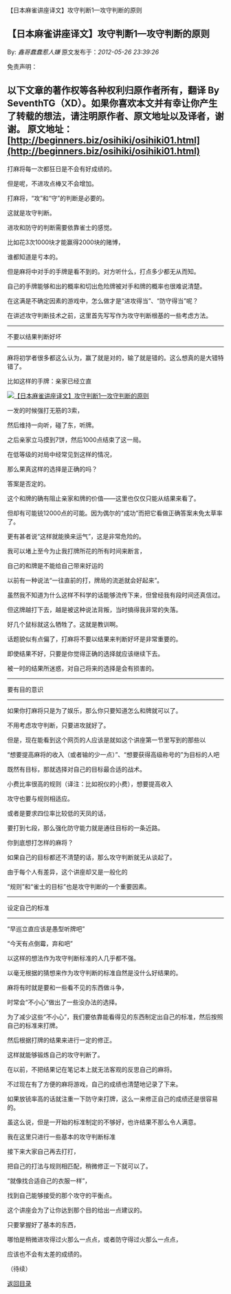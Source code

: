 【日本麻雀讲座译文】攻守判断1—攻守判断的原则
## 【日本麻雀讲座译文】攻守判断1—攻守判断的原则

By: *鑫哥蠢蠢惹人嫌* 原文发布于：*2012-05-26 23:39:26*

免责声明：

以下文章的著作权等各种权利归原作者所有，翻译
By
SeventhTG（XD）。如果你喜欢本文并有幸让你产生了转载的想法，请注明原作者、原文地址以及译者，谢谢。
原文地址：[http://beginners.biz/osihiki/osihiki01.html](http://beginners.biz/osihiki/osihiki01.html) 
------------------------------------------------------------------------------------

打麻将每一次都狂日是不会有好成绩的。

但是呢，不进攻点棒又不会增加。

打麻将，“攻”和“守”的判断是必要的。

这就是攻守判断。

进攻和防守的判断需要依靠雀士的感觉。

比如花3次1000块才能赢得2000块的赌博，

谁都知道是亏本的。

但是麻将中对手的手牌是看不到的。对方听什么，打点多少都无从而知。

自己的手牌能够和出的概率和切出危险牌被对手和牌的概率也很难说清楚。

在这满是不确定因素的游戏中，怎么做才是“进攻得当”、“防守得当”呢？

在讲述攻守判断技术之前，这里首先写写作为攻守判断根基的一些考虑方法。

------------------------------------------------------------------------------------

不要以结果判断好坏

------------------------------------------------------------------------------------

麻将初学者很多都这么认为，赢了就是对的，输了就是错的。这么想真的是大错特错了。

比如这样的手牌：亲家已经立直

[![【日本麻雀讲座译文】攻守判断1&mdash;攻守判断的原则](http://s6.sinaimg.cn/middle/7f78b76fxc0f330a9a275&amp;690)](http://photo.blog.sina.com.cn/showpic.html#blogid=7f78b76f010156h1&url=http://s6.sinaimg.cn/orignal/7f78b76fxc0f330a9a275)

一发的时候强打无筋的3索，

然后维持一向听，碰了东，听牌。

之后亲家立马摸到7饼，然后1000点结束了这一局。

在低等级的对局中经常见到这样的情况，

那么果真这样的选择是正确的吗？

答案是否定的。

这个和牌的确有阻止亲家和牌的价值——这里也仅仅只能从结果来看了。

但却有可能铳12000点的可能。因为偶尔的“成功”而把它看做正确答案未免太草率了。

更有甚者说“这样就能换来运气”，这是非常危险的。

我可以堵上至今为止我打牌所花的所有时间来断言，

自己的和牌是不能给自己带来好运的

以前有一种说法“一往直前的打，牌局的流逝就会好起来”。

虽然我不知道为什么这样不科学的话能够流传下来，但曾经我有段时间还真信过。

但这牌越打下去，越是被这种说法背叛，当时搞得我非常的失落。

好几个鼠标就这么牺牲了。这就是教训啊。

话题貌似有点偏了，打麻将不要以结果来判断好坏是非常重要的。

即使结果不好，只要是你觉得正确的选择就应该继续下去。

被一时的结果所迷惑，对自己将来的选择是会有损害的。

------------------------------------------------------------------------------------

要有目的意识

------------------------------------------------------------------------------------

如果你打麻将只是为了娱乐，那么你只要知道怎么和牌就可以了。

不用考虑攻守判断，只要进攻就好了。

但是，现在能看到这个网页的人应该是就如这个讲座第一节里写到的那些以

“想要提高麻将的收入（或者输的少一点）”、“想要获得高级称号的”为目标的人吧

既然有目标，那就选择对自己的目标最合适的战术。

小费比率很高的规则（译注：比如祝仪的小费），想要提高收入

攻守也要与规则相适应。

或者是要求四位率比较低的天凤的话，

要打到七段，那么强化防守能力就是通往目标的一条近路。

你到底想打怎样的麻将？

如果自己的目标都还不清楚的话，那么攻守判断就无从谈起了。

由于每个人有差异，这个讲座却又是一般化的

“规则”和“雀士的目标”也是攻守判断的一个重要因素。

------------------------------------------------------------------------------------

设定自己的标准

------------------------------------------------------------------------------------

“早巡立直应该是愚型听牌吧”

“今天有点倒霉，弃和吧”

以这样的想法作为攻守判断标准的人几乎都不强。

以毫无根据的猜想来作为攻守判断的标准自然是没什么好结果的。

麻将有时就是要和一些看不见的东西做斗争，

时常会“不小心”做出了一些没办法的选择。

为了减少这些“不小心”，我们要依靠能看得见的东西制定出自己的标准，然后按照自己的标准来打牌。

然后根据打牌的结果来进行一定的修正。

这样就能够锻炼自己的攻守判断了。

在以前，不把结果记在笔记本上就无法客观的反思自己的麻将。

不过现在有了方便的麻将游戏，自己的成绩也清楚地记录了下来。

如果放铳率高的话就注重一下防守来打牌，这么一来修正自己的成绩还是很容易的。

虽这么说，但是一开始的标准制定的不够好，也许结果不那么令人满意。

我在这里只进行一些基本的攻守判断标准

接下来大家自己再去打打，

把自己的打法与规则相匹配，稍微修正一下就可以了。

“就像找合适自己的衣服一样”，

找到自己能够接受的那个攻守的平衡点。

这个讲座会为了让你达到那个目的给出一点建议的。

只要掌握好了基本的东西，

哪怕是稍微进攻得过火那么一点点，或者防守得过火那么一点点，

应该也不会有太差的成绩的。

（待续）

[返回目录](index.html)
